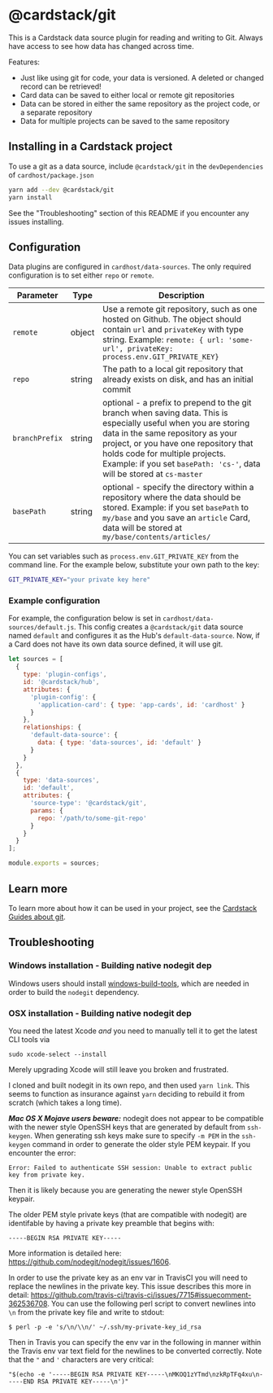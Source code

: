 # @cardstack/git

This is a Cardstack data source plugin for reading and writing to Git.
Always have access to see how data has changed across time.

Features:

- Just like using git for code, your data is versioned. A deleted or changed record can be retrieved!
- Card data can be saved to either local or remote git repositories
- Data can be stored in either the same repository as the project code,
or a separate repository
- Data for multiple projects can be saved to the same repository

## Installing in a Cardstack project

To use a git as a data source, include `@cardstack/git` in the `devDependencies`
of `cardhost/package.json`

```bash
yarn add --dev @cardstack/git
yarn install
```

See the "Troubleshooting" section of this README if you encounter any issues installing.

## Configuration

Data plugins are configured in `cardhost/data-sources`.
The only required configuration is to set either `repo` or `remote`.

| Parameter | Type |  Description |
|-----------|------|-------------|
| `remote` | object |  Use a remote git repository, such as one hosted on Github. The object should contain `url` and `privateKey` with type string. Example: `remote: { url: 'some-url', privateKey: process.env.GIT_PRIVATE_KEY}`|
| `repo` | string | The path to a local git repository that already exists on disk, and has an initial commit |
| `branchPrefix` | string | optional - a prefix to prepend to the git branch when saving data. This is especially useful when you are storing data in the same repository as your project, or you have one repository that holds code for multiple projects. Example: if you set `basePath: 'cs-'`, data will be stored at `cs-master`|
| `basePath` | string | optional - specify the directory within a repository where the data should be stored. Example: if you set `basePath` to `my/base` and you save an `article` Card, data will be stored at `my/base/contents/articles/`|

You can set variables such as `process.env.GIT_PRIVATE_KEY` from the command line. For the example below, substitute your own path to the key:

```bash
GIT_PRIVATE_KEY="your private key here"
```

### Example configuration

For example, the configuration below is set in `cardhost/data-sources/default.js`.
This config creates a `@cardstack/git` data source named `default` and configures it 
as the Hub's `default-data-source`.
Now, if a Card does not have its own data source defined, it will use git.

```js
let sources = [
  {
    type: 'plugin-configs',
    id: '@cardstack/hub',
    attributes: {
      'plugin-config': {
        'application-card': { type: 'app-cards', id: 'cardhost' }
      }
    },
    relationships: {
      'default-data-source': {
        data: { type: 'data-sources', id: 'default' }
      }
    }
  },
  {
    type: 'data-sources',
    id: 'default',
    attributes: {
      'source-type': '@cardstack/git',
      params: {
        repo: '/path/to/some-git-repo'
      }
    }
  }
];

module.exports = sources;
```

## Learn more

To learn more about how it can be used in your project,
see the [Cardstack Guides about git](https://docs.cardstack.com/release/data/git/).

## Troubleshooting

### Windows installation - Building native nodegit dep

Windows users should install [windows-build-tools](https://github.com/felixrieseberg/windows-build-tools),
which are needed in order to build the `nodegit` dependency.

### OSX installation - Building native nodegit dep

You need the latest Xcode *and* you need to manually tell it to get the latest CLI tools via

    sudo xcode-select --install
    
Merely upgrading Xcode will still leave you broken and frustrated.

I cloned and built nodegit in its own repo, and then used `yarn link`. This seems to function as insurance against `yarn` deciding to rebuild it from scratch (which takes a long time).

___Mac OS X Mojave users beware:___ nodegit does not appear to be compatible with the newer style OpenSSH keys that are generated by default from `ssh-keygen`. When generating ssh keys make sure to specify `-m PEM` in the `ssh-keygen` command in order to generate the older style PEM keypair. If you encounter the error: 
```
Error: Failed to authenticate SSH session: Unable to extract public key from private key.
```
Then it is likely because you are generating the newer style OpenSSH keypair.

The older PEM style private keys (that are compatible with nodegit) are identifable by having a private key preamble that begins with:
```
-----BEGIN RSA PRIVATE KEY-----
```
More information is detailed here: https://github.com/nodegit/nodegit/issues/1606.

In order to use the private key as an env var in TravisCI you will need to replace the newlines in the private key. This issue describes this more in detail: https://github.com/travis-ci/travis-ci/issues/7715#issuecomment-362536708. You can use the following perl script to convert newlines into `\n` from the private key file and write to stdout:

```
$ perl -p -e 's/\n/\\n/' ~/.ssh/my-private-key_id_rsa
```

Then in Travis you can specify the env var in the following in manner within the Travis env var text field for the newlines to be converted correctly. Note that the `"` and `'` characters are very critical:
```
"$(echo -e '-----BEGIN RSA PRIVATE KEY-----\nMKOQ1zYTmd\nzkRpTFq4xu\n-----END RSA PRIVATE KEY-----\n')"
```
